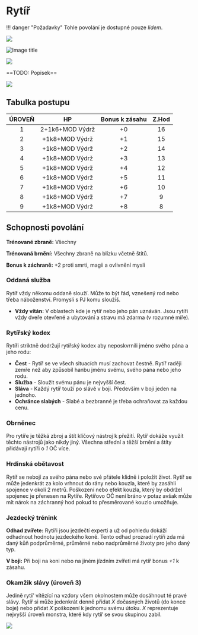 # Rytíř

!!! danger "Požadavky"
    Tohle povolání je dostupné pouze *lidem*.

<img src="/assets/sep_line.png"/>

![Image title](/assets/OW/classes/Knight.png)

<img src="/assets/sep_line.png"/>

==TODO: Popisek==

<img src="/assets/sep_line.png"/>

## Tabulka postupu

| ÚROVEŇ |       HP        | Bonus k zásahu | Z.Hod |
| :----: | :-------------: | :------------: | :---: |
|   1    | 2+1k6+MOD Výdrž |       +0       |  16   |
|   2    | +1k8+MOD Výdrž  |       +1       |  15   |
|   3    | +1k8+MOD Výdrž  |       +2       |  14   |
|   4    | +1k8+MOD Výdrž  |       +3       |  13   |
|   5    | +1k8+MOD Výdrž  |       +4       |  12   |
|   6    | +1k8+MOD Výdrž  |       +5       |  11   |
|   7    | +1k8+MOD Výdrž  |       +6       |  10   |
|   8    | +1k8+MOD Výdrž  |       +7       |   9   |
|   9    | +1k8+MOD Výdrž  |       +8       |   8   |

## Schopnosti povolání

**Trénované zbraně:** Všechny 

**Trénovaná brnění:** Všechny zbraně na blízku včetně štítů.

**Bonus k záchraně:** +2 proti smrti, magii a ovlivnění mysli

### Oddaná služba

Rytíř vždy někomu oddaně slouží. Může to být řád, vznešený rod nebo třeba náboženství. Promysli s PJ komu sloužíš.

- **Vždy vítán:** V oblastech kde je rytíř nebo jeho pán uznáván. Jsou rytíři vždy dveře otevřené a ubytování a stravu má zdarma (v rozumné míře).

### Rytířský kodex

Rytíři striktně dodržují rytířský kodex aby neposkvrnili jméno svého pána a jeho rodu:

- **Čest** - Rytíř se ve všech situacích musí zachovat čestně. Rytíř raději zemře než aby způsobil hanbu jménu svému, svého pána nebo jeho rodu. 
- **Služba** - Sloužit svému pánu je nejvyšší čest.
- **Sláva** - Každý rytíř touží po slávě v boji. Především v boji jeden na jednoho.
- **Ochránce slabých** - Slabé a bezbranné je třeba ochraňovat za každou cenu. 

### Obrněnec

Pro rytíře je těžká zbroj a štít klíčový nástroj k přežití. Rytíř dokáže využít těchto nástrojů jako nikdy jiný. Všechna střední a těžší brnění a štíty přidávají rytíři o *1* OČ více.

### Hrdinská obětavost

Rytíř se nebojí za svého pána nebo své přátele klidně i položit život. Rytíř se může jedenkrát za kolo vrhnout do rány nebo kouzla, které by zasáhli spojence v okolí 2 metrů. Poškození nebo efekt kouzla, který by obdržel spojenec je přenesen na Rytíře. Rytířovo OČ není bráno v potaz avšak může mít nárok na záchranný hod pokud to přesměrované kouzlo umožňuje.

### Jezdecký trénink

**Odhad zvířete:** Rytíři jsou jezdečtí experti a už od pohledu dokáží odhadnout hodnotu jezdeckého koně. Tento odhad prozradí rytíři zda má daný kůň podprůměrné, průměrné nebo nadprůměrné životy pro jeho daný typ.

**V boji:** Při boji na koni nebo na jiném jízdním zvířeti má rytíř bonus *+1* k zásahu.

### Okamžik slávy (úroveň 3)

Jedině rytíř vítězící na vzdory všem okolnostem může dosáhnout té pravé slávy. Rytíř si může jedenkrát denně přidat *X* dočasných životů (do konce boje) nebo přidat *X* poškození k jednomu svému útoku. *X* reprezentuje nejvyšší úroveň monstra, které kdy rytíř se svou skupinou zabil.

<img src="/assets/sep_line.png"/>
